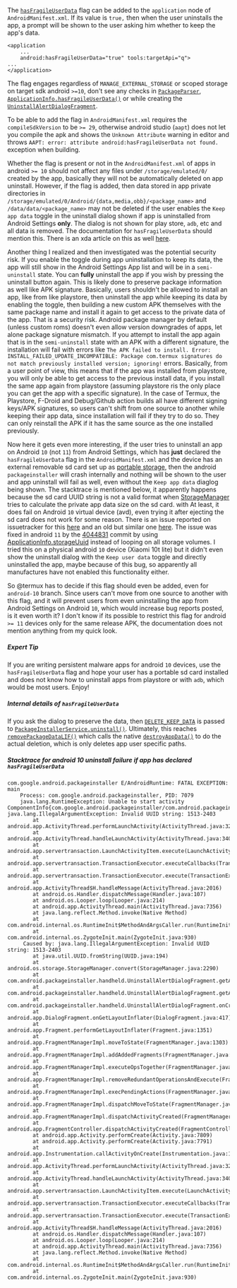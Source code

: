The [`hasFragileUserData`](https://developer.android.com/guide/topics/manifest/application-element#fragileuserdata) flag can be added to the `application` node of `AndroidManifest.xml`. If its value is `true,` then when the user uninstalls the app, a prompt will be shown to the user asking him whether to keep the app's data.

```
<application
	...
    android:hasFragileUserData="true" tools:targetApi="q">
...
</application>
```

The flag engages regardless of `MANAGE_EXTERNAL_STORAGE` or scoped storage on target sdk android `>=10`, don't see any checks in [`PackageParser`](https://cs.android.com/android/platform/superproject/+/android-10.0.0_r30:frameworks/base/core/java/android/content/pm/PackageParser.java;l=3720), [`ApplicationInfo.hasFragileUserData()`](https://cs.android.com/android/platform/superproject/+/android-10.0.0_r30:frameworks/base/core/java/android/content/pm/ApplicationInfo.java;l=1845) or while creating the [`UninstallAlertDialogFragment`](https://cs.android.com/android/platform/superproject/+/android-10.0.0_r30:frameworks/base/packages/PackageInstaller/src/com/android/packageinstaller/handheld/UninstallAlertDialogFragment.java;l=167).

To be able to add the flag in `AndroidManifest.xml` requires the `compileSdkVersion` to be `>= 29`, otherwise android studio (`aapt`) does not let you compile the apk and shows the `Unknown Attribute` warning in editor and throws `AAPT: error: attribute android:hasFragileUserData not found.` exception when building.

Whether the flag is present or not in the `AndroidManifest.xml` of apps in android `>= 10` should not affect any files under `/storage/emulated/0/` created by the app, basically they will not be automatically deleted on app uninstall. However, if the flag is added, then data stored in app private directories in `/storage/emulated/0/Android/{data,media,obb}/<package_name>` and `/data/data/<package_name>` may not be deleted if the user enables the `Keep app data` toggle in the uninstall dialog shown if app is uninstalled from Android Settings **only**. The dialog is not shown for play store, `adb`, etc and all data is removed. The documentation for `hasFragileUserData` should mention this. There is an xda article on this as well [here](https://www.xda-developers.com/android-10-manifest-flag-developers-retain-app-data-before-uninstalling/).


Another thing I realized and then investigated was the potential security risk. If you enable the toggle during app uninstallation to keep its data, the app will still show in the Android Settings App list and will be in a `semi-uninstall` state. You can **fully** uninstall the app if you wish by pressing the uninstall button again. This is likely done to preserve package information as well like APK signature. Basically, users shouldn't be allowed to install an app, like from like playstore, then uninstall the app while keeping its data by enabling the toggle, then building a new custom APK themselves with the same package name and install it again to get access to the private data of the app. That is a security risk. Android package manager by default (unless custom roms) doesn't even allow version downgrades of apps, let alone package signature mismatch. If you attempt to install the app again that is in the `semi-uninstall` state with an APK with a different signature, the installation will fail with errors like `The APK failed to install. Error: INSTALL_FAILED_UPDATE_INCOMPATIBLE: Package com.termux signatures do not match previously installed version; ignoring!` errors. Basically, from a user point of view, this means that if the app was installed from playstore, you will only be able to get access to the previous install data, if you install the same app again from playstore (assuming playstore ris the only place you can get the app with a specific signature). In the case of Termux, the Playstore, F-Droid and Debug/Github action builds all have different signing keys/APK signatures, so users can't shift from one source to another while keeping their app data, since installation will fail if they try to do so. They can only reinstall the APK if it has the same source as the one installed previously.


Now here it gets even more interesting, if the user tries to uninstall an app on Android `10` (not `11`) from Android Settings, which has **just** declared the `hasFragileUserData` flag in the `AndroidManifest.xml` and the device has an external removable sd card set up as [portable storage](https://source.android.com/devices/storage), then the android `packageinstaller` will crash internally and nothing will be shown to the user and app uninstall will fail as well, even without the `Keep app data` diaglog being shown. The stacktrace is mentioned below, it apparently happens because the sd card UUID string is not a valid format when [StorageManager](https://cs.android.com/android/platform/superproject/+/android-11.0.0_r3:frameworks/base/core/java/android/os/storage/StorageManager.java;l=2654) tries to calculate the private app data size on the sd card. with At least, it does fail on Android `10` virtual device (avd), even trying it after ejecting the sd card does not work for some reason. There is an issue reported on issuetracker for this [here](https://issuetracker.google.com/issues/148573843) and an old but similar one [here](https://issuetracker.google.com/issues/62982912
). The issue was fixed in android `11` by the [4044831](https://cs.android.com/android/_/android/platform/frameworks/base/+/4044831837cb3401e262db3614ac41fb343aebf4) commit by using [ApplicationInfo.storageUuid](https://developer.android.com/reference/android/content/pm/ApplicationInfo#storageUuid) instead of looping on all storage volumes. I tried this on a physical android `10` device (Xiaomi 10t lite) but it didn't even show the uninstall dialog with the `Keep user data` toggle and directly uninstalled the app, maybe because of this bug, so apparently all manufactures have not enabled this functionality either.

So @termux has to decide if this flag should even be added, even for `android-10` branch. Since users can't move from one source to another with this flag, and it will prevent users from even uninstalling the app from Android Settings on Android `10`, which would increase bug reports posted, is it even worth it? I don't know if its possible to restrict this flag for android `>= 11` devices only for the same release APK, the documentation does not mention anything from my quick look.

##### Expert Tip

If you are writing persistent malware apps for android `10` devices, use the `hasFragileUserData` flag and hope your user has a portable sd card installed and does not know how to uninstall apps from playstore or with `adb`, which would be most users. Enjoy!


##### Internal details of `hasFragileUserData`

If you ask the dialog to preserve the data, then [`DELETE_KEEP_DATA`](https://cs.android.com/android/platform/superproject/+/android-11.0.0_r3:frameworks/base/core/java/android/content/pm/PackageManager.java;l=1597) is passed to [`PackageInstallerService.uninstall()`](https://cs.android.com/android/platform/superproject/+/android-11.0.0_r3:frameworks/base/packages/PackageInstaller/src/com/android/packageinstaller/UninstallUninstalling.java;l=101). Ultimately, this reaches [`removePackageDataLIF()`](https://cs.android.com/android/platform/superproject/+/android-11.0.0_r3:out/soong/.intermediates/frameworks/base/services/core/services.core.unboosted/android_common/xref/srcjars.xref/frameworks/base/services/core/java/com/android/server/pm/PackageManagerService.java;l=18817) which calls the native [`destroyAppData()`](https://cs.android.com/android/platform/superproject/+/master:frameworks/native/cmds/installd/InstalldNativeService.cpp;l=716) to do the actual deletion, which is only deletes app user specific paths.


##### Stacktrace for android 10 uninstall failure if app has declared `hasFragileUserData`

```
com.google.android.packageinstaller E/AndroidRuntime: FATAL EXCEPTION: main
    Process: com.google.android.packageinstaller, PID: 7079
    java.lang.RuntimeException: Unable to start activity ComponentInfo{com.google.android.packageinstaller/com.android.packageinstaller.UninstallerActivity}: java.lang.IllegalArgumentException: Invalid UUID string: 1513-2403
        at android.app.ActivityThread.performLaunchActivity(ActivityThread.java:3270)
        at android.app.ActivityThread.handleLaunchActivity(ActivityThread.java:3409)
        at android.app.servertransaction.LaunchActivityItem.execute(LaunchActivityItem.java:83)
        at android.app.servertransaction.TransactionExecutor.executeCallbacks(TransactionExecutor.java:135)
        at android.app.servertransaction.TransactionExecutor.execute(TransactionExecutor.java:95)
        at android.app.ActivityThread$H.handleMessage(ActivityThread.java:2016)
        at android.os.Handler.dispatchMessage(Handler.java:107)
        at android.os.Looper.loop(Looper.java:214)
        at android.app.ActivityThread.main(ActivityThread.java:7356)
        at java.lang.reflect.Method.invoke(Native Method)
        at com.android.internal.os.RuntimeInit$MethodAndArgsCaller.run(RuntimeInit.java:492)
        at com.android.internal.os.ZygoteInit.main(ZygoteInit.java:930)
     Caused by: java.lang.IllegalArgumentException: Invalid UUID string: 1513-2403
        at java.util.UUID.fromString(UUID.java:194)
        at android.os.storage.StorageManager.convert(StorageManager.java:2290)
        at com.android.packageinstaller.handheld.UninstallAlertDialogFragment.getAppDataSizeForUser(UninstallAlertDialogFragment.java:78)
        at com.android.packageinstaller.handheld.UninstallAlertDialogFragment.getAppDataSize(UninstallAlertDialogFragment.java:114)
        at com.android.packageinstaller.handheld.UninstallAlertDialogFragment.onCreateDialog(UninstallAlertDialogFragment.java:179)
        at android.app.DialogFragment.onGetLayoutInflater(DialogFragment.java:417)
        at android.app.Fragment.performGetLayoutInflater(Fragment.java:1351)
        at android.app.FragmentManagerImpl.moveToState(FragmentManager.java:1303)
        at android.app.FragmentManagerImpl.addAddedFragments(FragmentManager.java:2431)
        at android.app.FragmentManagerImpl.executeOpsTogether(FragmentManager.java:2210)
        at android.app.FragmentManagerImpl.removeRedundantOperationsAndExecute(FragmentManager.java:2166)
        at android.app.FragmentManagerImpl.execPendingActions(FragmentManager.java:2067)
        at android.app.FragmentManagerImpl.dispatchMoveToState(FragmentManager.java:3057)
        at android.app.FragmentManagerImpl.dispatchActivityCreated(FragmentManager.java:3004)
        at android.app.FragmentController.dispatchActivityCreated(FragmentController.java:184)
        at android.app.Activity.performCreate(Activity.java:7809)
        at android.app.Activity.performCreate(Activity.java:7791)
        at android.app.Instrumentation.callActivityOnCreate(Instrumentation.java:1299)
        at android.app.ActivityThread.performLaunchActivity(ActivityThread.java:3245)
        at android.app.ActivityThread.handleLaunchActivity(ActivityThread.java:3409) 
        at android.app.servertransaction.LaunchActivityItem.execute(LaunchActivityItem.java:83) 
        at android.app.servertransaction.TransactionExecutor.executeCallbacks(TransactionExecutor.java:135) 
        at android.app.servertransaction.TransactionExecutor.execute(TransactionExecutor.java:95) 
        at android.app.ActivityThread$H.handleMessage(ActivityThread.java:2016) 
        at android.os.Handler.dispatchMessage(Handler.java:107) 
        at android.os.Looper.loop(Looper.java:214) 
        at android.app.ActivityThread.main(ActivityThread.java:7356) 
        at java.lang.reflect.Method.invoke(Native Method) 
        at com.android.internal.os.RuntimeInit$MethodAndArgsCaller.run(RuntimeInit.java:492) 
        at com.android.internal.os.ZygoteInit.main(ZygoteInit.java:930)
```